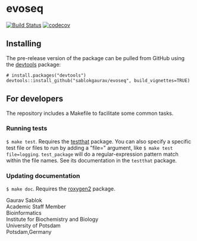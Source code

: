 # evoseq

[![Build Status](https://travis-ci.org/sablokgaurav/evoseq.png?branch=master)](https://travis-ci.org/sablokgaurav/evoseq)  [![codecov](https://codecov.io/gh/sablokgaurav/evoseq/branch/master/graph/badge.svg)](https://codecov.io/gh/sablokgaurav/evoseq)

## Installing

<!-- If you're putting `evoseq` on CRAN, it can be installed with

    install.packages("evoseq") -->

The pre-release version of the package can be pulled from GitHub using the [devtools](https://github.com/hadley/devtools) package:

    # install.packages("devtools")
    devtools::install_github("sablokgaurav/evoseq", build_vignettes=TRUE)

## For developers

The repository includes a Makefile to facilitate some common tasks.

### Running tests

`$ make test`. Requires the [testthat](https://github.com/hadley/testthat) package. You can also specify a specific test file or files to run by adding a "file=" argument, like `$ make test file=logging`. `test_package` will do a regular-expression pattern match within the file names. See its documentation in the `testthat` package.

### Updating documentation

`$ make doc`. Requires the [roxygen2](https://github.com/klutometis/roxygen) package.

Gaurav Sablok \
Academic Staff Member \
Bioinformatics \
Institute for Biochemistry and Biology \
University of Potsdam \
Potsdam,Germany
